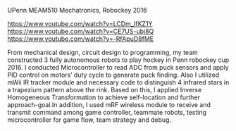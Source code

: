 UPenn MEAM510 Mechatronics, Robockey 2016

https://www.youtube.com/watch?v=LCDm_IfKZ1Y  
https://www.youtube.com/watch?v=CE7US-ubj8Q  
https://www.youtube.com/watch?v=-RfApuD8fME  

From mechanical design, circuit design to programming, my team constructed 3 fully autonomous robots to play hockey in Penn robockey cup 2016. I conducted Microcontroller to read ADC from puck sensors and apply PID control on motors’ duty cycle to generate puck finding. Also I utilized mWii IR tracker module and necessary code to distinguish 4 infrared stars in a trapezium pattern above the rink. Based on this, I applied Inverse Homogeneous Transformation to achieve self-location and further approach-goal.In addition, I used mRF wireless module to receive and transmit command among game controller, teammate robots, testing microcontroller for game flow, team strategy and debug.
